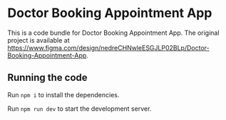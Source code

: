 
  # Doctor Booking Appointment App

  This is a code bundle for Doctor Booking Appointment App. The original project is available at https://www.figma.com/design/nedreCHNwleESGJLP02BLp/Doctor-Booking-Appointment-App.

  ## Running the code

  Run `npm i` to install the dependencies.

  Run `npm run dev` to start the development server.
  
